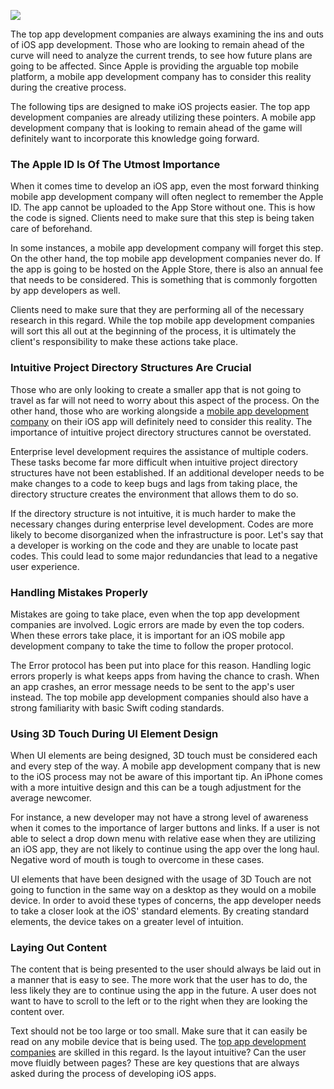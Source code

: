 ![](https://images.viblo.asia/8cc2530a-3557-4c14-8b81-819c773fad00.jpg)

The top app development companies are always examining the ins and outs of iOS app development. Those who are looking to remain ahead of the curve will need to analyze the current trends, to see how future plans are going to be affected. Since Apple is providing the arguable top mobile platform, a mobile app development company has to consider this reality during the creative process.

The following tips are designed to make iOS projects easier. The top app development companies are already utilizing these pointers. A mobile app development company that is looking to remain ahead of the game will definitely want to incorporate this knowledge going forward.

### The Apple ID Is Of The Utmost Importance

When it comes time to develop an iOS app, even the most forward thinking mobile app development company will often neglect to remember the Apple ID. The app cannot be uploaded to the App Store without one. This is how the code is signed. Clients need to make sure that this step is being taken care of beforehand.

In some instances, a mobile app development company will forget this step. On the other hand, the top mobile app development companies never do. If the app is going to be hosted on the Apple Store, there is also an annual fee that needs to be considered. This is something that is commonly forgotten by app developers as well.

Clients need to make sure that they are performing all of the necessary research in this regard. While the top mobile app development companies will sort this all out at the beginning of the process, it is ultimately the client's responsibility to make these actions take place.

### Intuitive Project Directory Structures Are Crucial

Those who are only looking to create a smaller app that is not going to travel as far will not need to worry about this aspect of the process. On the other hand, those who are working alongside a [mobile app development company](https://www.hyperlinkinfosystem.com) on their iOS app will definitely need to consider this reality. The importance of intuitive project directory structures cannot be overstated.

Enterprise level development requires the assistance of multiple coders. These tasks become far more difficult when intuitive project directory structures have not been established. If an additional developer needs to be make changes to a code to keep bugs and lags from taking place, the directory structure creates the environment that allows them to do so.

If the directory structure is not intuitive, it is much harder to make the necessary changes during enterprise level development. Codes are more likely to become disorganized when the infrastructure is poor. Let's say that a developer is working on the code and they are unable to locate past codes. This could lead to some major redundancies that lead to a negative user experience.

### Handling Mistakes Properly

Mistakes are going to take place, even when the top app development companies are involved. Logic errors are made by even the top coders. When these errors take place, it is important for an iOS mobile app development company to take the time to follow the proper protocol.

The Error protocol has been put into place for this reason. Handling logic errors properly is what keeps apps from having the chance to crash. When an app crashes, an error message needs to be sent to the app's user instead. The top mobile app development companies should also have a strong familiarity with basic Swift coding standards.

### Using 3D Touch During UI Element Design

When UI elements are being designed, 3D touch must be considered each and every step of the way. A mobile app development company that is new to the iOS process may not be aware of this important tip. An iPhone comes with a more intuitive design and this can be a tough adjustment for the average newcomer.

For instance, a new developer may not have a strong level of awareness when it comes to the importance of larger buttons and links. If a user is not able to select a drop down menu with relative ease when they are utilizing an iOS app, they are not likely to continue using the app over the long haul. Negative word of mouth is tough to overcome in these cases.

UI elements that have been designed with the usage of 3D Touch are not going to function in the same way on a desktop as they would on a mobile device. In order to avoid these types of concerns, the app developer needs to take a closer look at the iOS' standard elements. By creating standard elements, the device takes on a greater level of intuition.

### Laying Out Content

The content that is being presented to the user should always be laid out in a manner that is easy to see. The more work that the user has to do, the less likely they are to continue using the app in the future. A user does not want to have to scroll to the left or to the right when they are looking the content over.

Text should not be too large or too small. Make sure that it can easily be read on any mobile device that is being used. The [top app development companies](https://topappdevelopmentcompanies.com) are skilled in this regard. Is the layout intuitive? Can the user move fluidly between pages? These are key questions that are always asked during the process of developing iOS apps.